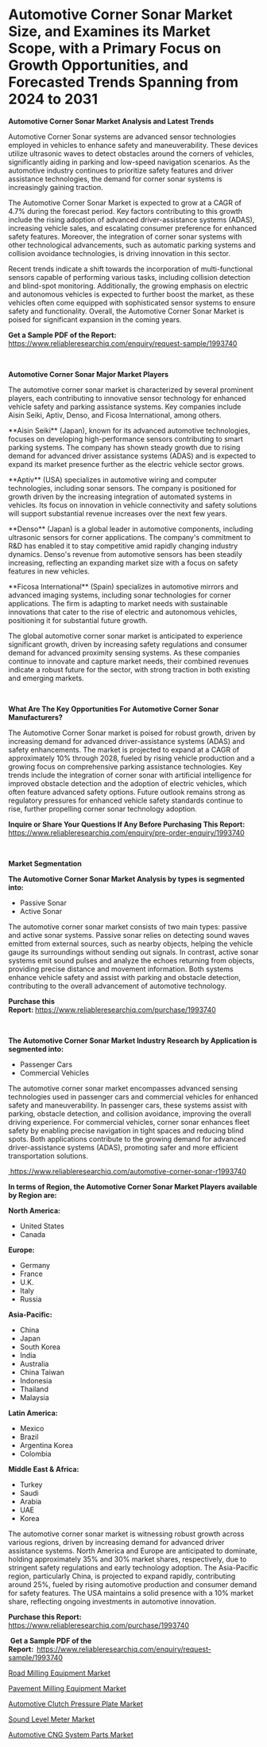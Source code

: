 <p><h1>Automotive Corner Sonar Market Size, and Examines its Market Scope, with a Primary Focus on Growth Opportunities, and Forecasted Trends Spanning from 2024 to 2031</h1></p><p><strong>Automotive Corner Sonar Market Analysis and Latest Trends</strong></p>
<p><p>Automotive Corner Sonar systems are advanced sensor technologies employed in vehicles to enhance safety and maneuverability. These devices utilize ultrasonic waves to detect obstacles around the corners of vehicles, significantly aiding in parking and low-speed navigation scenarios. As the automotive industry continues to prioritize safety features and driver assistance technologies, the demand for corner sonar systems is increasingly gaining traction.</p><p>The Automotive Corner Sonar Market is expected to grow at a CAGR of 4.7% during the forecast period. Key factors contributing to this growth include the rising adoption of advanced driver-assistance systems (ADAS), increasing vehicle sales, and escalating consumer preference for enhanced safety features. Moreover, the integration of corner sonar systems with other technological advancements, such as automatic parking systems and collision avoidance technologies, is driving innovation in this sector.</p><p>Recent trends indicate a shift towards the incorporation of multi-functional sensors capable of performing various tasks, including collision detection and blind-spot monitoring. Additionally, the growing emphasis on electric and autonomous vehicles is expected to further boost the market, as these vehicles often come equipped with sophisticated sensor systems to ensure safety and functionality. Overall, the Automotive Corner Sonar Market is poised for significant expansion in the coming years.</p></p>
<p><strong>Get a Sample PDF of the Report:&nbsp;</strong> <a href="https://www.reliableresearchiq.com/enquiry/request-sample/1993740?utm_campaign=1137&utm_medium=2&utm_source=Github&utm_content=ia&utm_term=25102024&utm_id=automotive-corner-sonar">https://www.reliableresearchiq.com/enquiry/request-sample/1993740</a></p>
<p>&nbsp;</p>
<p><strong>Automotive Corner Sonar Major Market Players</strong></p>
<p><p>The automotive corner sonar market is characterized by several prominent players, each contributing to innovative sensor technology for enhanced vehicle safety and parking assistance systems. Key companies include Aisin Seiki, Aptiv, Denso, and Ficosa International, among others.</p><p>**Aisin Seiki** (Japan), known for its advanced automotive technologies, focuses on developing high-performance sensors contributing to smart parking systems. The company has shown steady growth due to rising demand for advanced driver assistance systems (ADAS) and is expected to expand its market presence further as the electric vehicle sector grows.</p><p>**Aptiv** (USA) specializes in automotive wiring and computer technologies, including sonar sensors. The company is positioned for growth driven by the increasing integration of automated systems in vehicles. Its focus on innovation in vehicle connectivity and safety solutions will support substantial revenue increases over the next few years.</p><p>**Denso** (Japan) is a global leader in automotive components, including ultrasonic sensors for corner applications. The company's commitment to R&D has enabled it to stay competitive amid rapidly changing industry dynamics. Denso's revenue from automotive sensors has been steadily increasing, reflecting an expanding market size with a focus on safety features in new vehicles.</p><p>**Ficosa International** (Spain) specializes in automotive mirrors and advanced imaging systems, including sonar technologies for corner applications. The firm is adapting to market needs with sustainable innovations that cater to the rise of electric and autonomous vehicles, positioning it for substantial future growth.</p><p>The global automotive corner sonar market is anticipated to experience significant growth, driven by increasing safety regulations and consumer demand for advanced proximity sensing systems. As these companies continue to innovate and capture market needs, their combined revenues indicate a robust future for the sector, with strong traction in both existing and emerging markets.</p></p>
<p>&nbsp;</p>
<p><strong>What Are The Key Opportunities For Automotive Corner Sonar Manufacturers?</strong></p>
<p><p>The Automotive Corner Sonar market is poised for robust growth, driven by increasing demand for advanced driver-assistance systems (ADAS) and safety enhancements. The market is projected to expand at a CAGR of approximately 10% through 2028, fueled by rising vehicle production and a growing focus on comprehensive parking assistance technologies. Key trends include the integration of corner sonar with artificial intelligence for improved obstacle detection and the adoption of electric vehicles, which often feature advanced safety options. Future outlook remains strong as regulatory pressures for enhanced vehicle safety standards continue to rise, further propelling corner sonar technology adoption.</p></p>
<p><strong>Inquire or Share Your Questions If Any Before Purchasing This Report:</strong> <a href="https://www.reliableresearchiq.com/enquiry/pre-order-enquiry/1993740?utm_campaign=1137&utm_medium=2&utm_source=Github&utm_content=ia&utm_term=25102024&utm_id=automotive-corner-sonar">https://www.reliableresearchiq.com/enquiry/pre-order-enquiry/1993740</a></p>
<p>&nbsp;</p>
<p><strong>Market Segmentation</strong></p>
<p><strong>The Automotive Corner Sonar Market Analysis by types is segmented into:</strong></p>
<p><ul><li>Passive Sonar</li><li>Active Sonar</li></ul></p>
<p><p>The automotive corner sonar market consists of two main types: passive and active sonar systems. Passive sonar relies on detecting sound waves emitted from external sources, such as nearby objects, helping the vehicle gauge its surroundings without sending out signals. In contrast, active sonar systems emit sound pulses and analyze the echoes returning from objects, providing precise distance and movement information. Both systems enhance vehicle safety and assist with parking and obstacle detection, contributing to the overall advancement of automotive technology.</p></p>
<p><strong>Purchase this Report:&nbsp;</strong><a href="https://www.reliableresearchiq.com/purchase/1993740?utm_campaign=1137&utm_medium=2&utm_source=Github&utm_content=ia&utm_term=25102024&utm_id=automotive-corner-sonar">https://www.reliableresearchiq.com/purchase/1993740</a></p>
<p>&nbsp;</p>
<p><strong>The Automotive Corner Sonar Market Industry Research by Application is segmented into:</strong></p>
<p><ul><li>Passenger Cars</li><li>Commercial Vehicles</li></ul></p>
<p><p>The automotive corner sonar market encompasses advanced sensing technologies used in passenger cars and commercial vehicles for enhanced safety and maneuverability. In passenger cars, these systems assist with parking, obstacle detection, and collision avoidance, improving the overall driving experience. For commercial vehicles, corner sonar enhances fleet safety by enabling precise navigation in tight spaces and reducing blind spots. Both applications contribute to the growing demand for advanced driver-assistance systems (ADAS), promoting safer and more efficient transportation solutions.</p></p>
<p><a href="https://www.reliableresearchiq.com/automotive-corner-sonar-r1993740?utm_campaign=1137&utm_medium=2&utm_source=Github&utm_content=ia&utm_term=25102024&utm_id=automotive-corner-sonar">&nbsp;https://www.reliableresearchiq.com/automotive-corner-sonar-r1993740</a></p>
<p><strong>In terms of Region, the Automotive Corner Sonar Market Players available by Region are:</strong></p>
<p>
    <p> <strong> North America: </strong>
        <ul>
            <li>United States</li>
            <li>Canada</li>
        </ul>
        </p> 
    <p> <strong> Europe: </strong>
        <ul>
            <li>Germany</li>
            <li>France</li>
            <li>U.K.</li>
            <li>Italy</li>
            <li>Russia</li>
        </ul>
        </p> 
    <p> <strong> Asia-Pacific: </strong>
        <ul>
            <li>China</li>
            <li>Japan</li>
            <li>South Korea</li>
            <li>India</li>
            <li>Australia</li>
            <li>China Taiwan</li>
            <li>Indonesia</li>
            <li>Thailand</li>
            <li>Malaysia</li>
        </ul>
        </p> 
    <p> <strong> Latin America: </strong>
        <ul>
            <li>Mexico</li>
            <li>Brazil</li>
            <li>Argentina Korea</li>
            <li>Colombia</li>
        </ul>
        </p> 
    <p> <strong> Middle East & Africa: </strong>
        <ul>
            <li>Turkey</li>
            <li>Saudi</li>
            <li>Arabia</li>
            <li>UAE</li>
            <li>Korea</li>
        </ul>
    </p>
    </p>
<p><p>The automotive corner sonar market is witnessing robust growth across various regions, driven by increasing demand for advanced driver assistance systems. North America and Europe are anticipated to dominate, holding approximately 35% and 30% market shares, respectively, due to stringent safety regulations and early technology adoption. The Asia-Pacific region, particularly China, is projected to expand rapidly, contributing around 25%, fueled by rising automotive production and consumer demand for safety features. The USA maintains a solid presence with a 10% market share, reflecting ongoing investments in automotive innovation.</p></p>
<p><strong>Purchase this Report: </strong><a href="https://www.reliableresearchiq.com/purchase/1993740?utm_campaign=1137&utm_medium=2&utm_source=Github&utm_content=ia&utm_term=25102024&utm_id=automotive-corner-sonar">https://www.reliableresearchiq.com/purchase/1993740</a></p>
<p>&nbsp;<strong>Get a Sample PDF of the Report:&nbsp;&nbsp;</strong><a href="https://www.reliableresearchiq.com/enquiry/request-sample/1993740?utm_campaign=1137&utm_medium=2&utm_source=Github&utm_content=ia&utm_term=25102024&utm_id=automotive-corner-sonar">https://www.reliableresearchiq.com/enquiry/request-sample/1993740</a></p>
<p><strong></strong></p>
<p><p><a href="https://issuu.com/reportprime-2/docs/road-milling-equipment-market-size-_75a6876bfc63ac?utm_campaign=1137&utm_medium=2&utm_source=Github&utm_content=ia&utm_term=25102024&utm_id=automotive-corner-sonar">Road Milling Equipment Market</a></p><p><a href="https://issuu.com/reportprime-2/docs/pavement-milling-equipment-market-s_eab6fcc229bf49?utm_campaign=1137&utm_medium=2&utm_source=Github&utm_content=ia&utm_term=25102024&utm_id=automotive-corner-sonar">Pavement Milling Equipment Market</a></p><p><a href="https://github.com/kyleetroxilbu/Market-Research-Report-List-1/blob/main/automotive-clutch-pressure-plate-market.md?utm_campaign=1137&utm_medium=2&utm_source=Github&utm_content=ia&utm_term=25102024&utm_id=automotive-corner-sonar">Automotive Clutch Pressure Plate Market</a></p><p><a href="https://www.linkedin.com/pulse/sound-level-meter-market-revolution-size-share-emerging-trends-hrffe?utm_campaign=1137&utm_medium=2&utm_source=Github&utm_content=ia&utm_term=25102024&utm_id=automotive-corner-sonar">Sound Level Meter Market</a></p><p><a href="https://github.com/chaschadedn/Market-Research-Report-List-1/blob/main/automotive-cng-system-parts-market.md?utm_campaign=1137&utm_medium=2&utm_source=Github&utm_content=ia&utm_term=25102024&utm_id=automotive-corner-sonar">Automotive CNG System Parts Market</a></p></p>